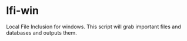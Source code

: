 # lfi-win
Local File Inclusion for windows. This script will grab important files and databases and outputs them. 
